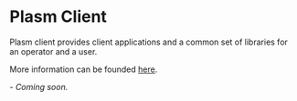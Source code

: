 # Plasm Client

Plasm client provides client applications and a common set of libraries for an operator and a user. 

More information can be founded [here](https://github.com/stakedtechnologies/plasm-client).

*- Coming soon.*
